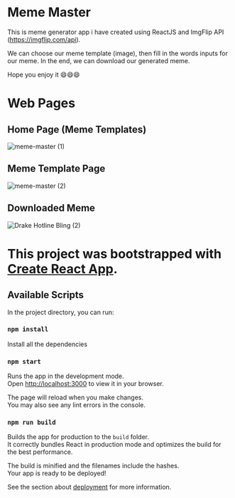 # Meme Master

This is meme generator app i have created using ReactJS and ImgFlip API (https://imgflip.com/api).

We can choose our meme template (image), then fill in the words inputs for our meme. In the end, we can download our generated meme.

Hope you enjoy it 😄😄😄

# Web Pages

## Home Page (Meme Templates)

![meme-master (1)](https://user-images.githubusercontent.com/66102026/158972808-b7e7ce67-216a-41c0-9721-1192c13a39cd.jpg)

## Meme Template Page

![meme-master (2)](https://user-images.githubusercontent.com/66102026/158972909-470e6a5a-88fa-4cf9-82aa-8a2d0b51c595.jpg)

## Downloaded Meme

![Drake Hotline Bling (2)](https://user-images.githubusercontent.com/66102026/158972989-7e75e12a-02ec-4901-87cb-21abd2105f29.jpg)

# This project was bootstrapped with [Create React App](https://github.com/facebook/create-react-app).

## Available Scripts

In the project directory, you can run:

### `npm install`

Install all the dependencies

### `npm start`

Runs the app in the development mode.\
Open [http://localhost:3000](http://localhost:3000) to view it in your browser.

The page will reload when you make changes.\
You may also see any lint errors in the console.

### `npm run build`

Builds the app for production to the `build` folder.\
It correctly bundles React in production mode and optimizes the build for the best performance.

The build is minified and the filenames include the hashes.\
Your app is ready to be deployed!

See the section about [deployment](https://facebook.github.io/create-react-app/docs/deployment) for more information.
